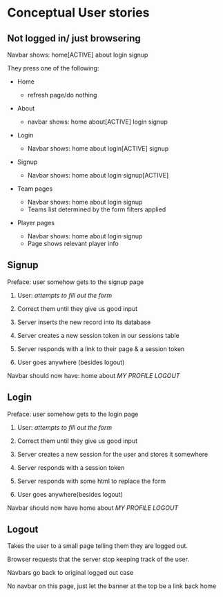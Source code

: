 # Conceptual User stories

## Not logged in/ just browsering 

Navbar shows: home[ACTIVE] about login signup

They press one of the following:

* Home 

	* refresh page/do nothing

* About

	* navbar shows: home about[ACTIVE] login signup

* Login
	
	* Navbar shows: home about login[ACTIVE] signup

* Signup

	* Navbar shows: home about login signup[ACTIVE]

* Team pages
	
	* Navbar shows: home about login signup
	* Teams list determined by the form filters applied

* Player pages

	* Navbar shows: home about login signup
	* Page shows relevant player info




## Signup

Preface: user somehow gets to the signup page

1. User: _attempts to fill out the form_
2. Correct them until they give us good input

3. Server inserts the new record into its database
5. Server creates a new session token in our sessions table
5. Server responds with a link to their page & a session token

6. User goes anywhere (besides logout)

Navbar should now have: home about _MY PROFILE_ _LOGOUT_

## Login

Preface: user somehow gets to the login page

1. User: _attempts to fill out the form_
2. Correct them until they give us good input

3. Server creates a new session for the user and stores it somewhere
4. Server responds with a session token
5. Server responds with some html to replace the form

6. User goes anywhere(besides logout)

Navbar should now have home about _MY PROFILE_ _LOGOUT_

## Logout 

Takes the user to a small page telling them they are logged out.

Browser requests that the server stop keeping track of the user.

Navbars go back to original logged out case

No navbar on this page, just let the banner at the top be a link back home
